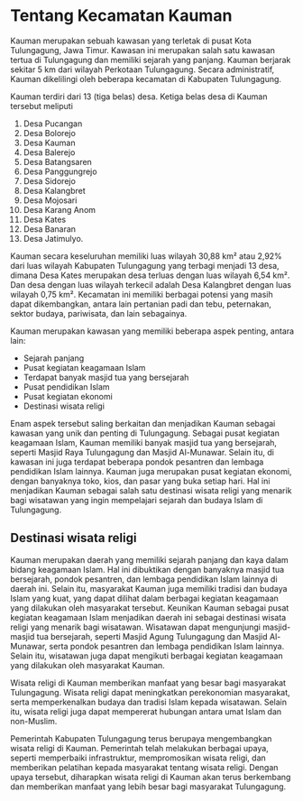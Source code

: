 # Tentang Kecamatan Kauman

Kauman merupakan sebuah kawasan yang terletak di pusat Kota Tulungagung, Jawa Timur. Kawasan ini merupakan salah satu kawasan tertua di Tulungagung dan memiliki sejarah yang panjang. Kauman berjarak sekitar 5 km dari wilayah Perkotaan Tulungagung. Secara administratif, Kauman dikelilingi oleh beberapa kecamatan di Kabupaten Tulungagung.

Kauman terdiri dari 13 (tiga belas) desa. Ketiga belas desa di Kauman tersebut meliputi

1. Desa Pucangan
2. Desa Bolorejo
3. Desa Kauman
4. Desa Balerejo
5. Desa Batangsaren
6. Desa Panggungrejo
7. Desa Sidorejo
8. Desa Kalangbret
9. Desa Mojosari
10. Desa Karang Anom
11. Desa Kates
12. Desa Banaran
13. Desa Jatimulyo.

Kauman secara keseluruhan memiliki luas wilayah 30,88 km² atau 2,92% dari luas wilayah Kabupaten Tulungagung yang terbagi menjadi 13 desa, dimana Desa Kates merupakan desa terluas dengan luas wilayah 6,54 km². Dan desa dengan luas wilayah terkecil adalah Desa Kalangbret dengan luas wilayah 0,75 km². Kecamatan ini memiliki berbagai potensi yang masih dapat dikembangkan, antara lain pertanian padi dan tebu, peternakan, sektor budaya, pariwisata, dan lain sebagainya.

Kauman merupakan kawasan yang memiliki beberapa aspek penting, antara lain:

- Sejarah panjang
- Pusat kegiatan keagamaan Islam
- Terdapat banyak masjid tua yang bersejarah
- Pusat pendidikan Islam
- Pusat kegiatan ekonomi
- Destinasi wisata religi

Enam aspek tersebut saling berkaitan dan menjadikan Kauman sebagai kawasan yang unik dan penting di Tulungagung. Sebagai pusat kegiatan keagamaan Islam, Kauman memiliki banyak masjid tua yang bersejarah, seperti Masjid Raya Tulungagung dan Masjid Al-Munawar. Selain itu, di kawasan ini juga terdapat beberapa pondok pesantren dan lembaga pendidikan Islam lainnya. Kauman juga merupakan pusat kegiatan ekonomi, dengan banyaknya toko, kios, dan pasar yang buka setiap hari. Hal ini menjadikan Kauman sebagai salah satu destinasi wisata religi yang menarik bagi wisatawan yang ingin mempelajari sejarah dan budaya Islam di Tulungagung.

## Destinasi wisata religi

Kauman merupakan daerah yang memiliki sejarah panjang dan kaya dalam bidang keagamaan Islam. Hal ini dibuktikan dengan banyaknya masjid tua bersejarah, pondok pesantren, dan lembaga pendidikan Islam lainnya di daerah ini. Selain itu, masyarakat Kauman juga memiliki tradisi dan budaya Islam yang kuat, yang dapat dilihat dalam berbagai kegiatan keagamaan yang dilakukan oleh masyarakat tersebut.
Keunikan Kauman sebagai pusat kegiatan keagamaan Islam menjadikan daerah ini sebagai destinasi wisata religi yang menarik bagi wisatawan. Wisatawan dapat mengunjungi masjid-masjid tua bersejarah, seperti Masjid Agung Tulungagung dan Masjid Al-Munawar, serta pondok pesantren dan lembaga pendidikan Islam lainnya. Selain itu, wisatawan juga dapat mengikuti berbagai kegiatan keagamaan yang dilakukan oleh masyarakat Kauman.

Wisata religi di Kauman memberikan manfaat yang besar bagi masyarakat Tulungagung. Wisata religi dapat meningkatkan perekonomian masyarakat, serta memperkenalkan budaya dan tradisi Islam kepada wisatawan. Selain itu, wisata religi juga dapat mempererat hubungan antara umat Islam dan non-Muslim.

Pemerintah Kabupaten Tulungagung terus berupaya mengembangkan wisata religi di Kauman. Pemerintah telah melakukan berbagai upaya, seperti memperbaiki infrastruktur, mempromosikan wisata religi, dan memberikan pelatihan kepada masyarakat tentang wisata religi. Dengan upaya tersebut, diharapkan wisata religi di Kauman akan terus berkembang dan memberikan manfaat yang lebih besar bagi masyarakat Tulungagung.
